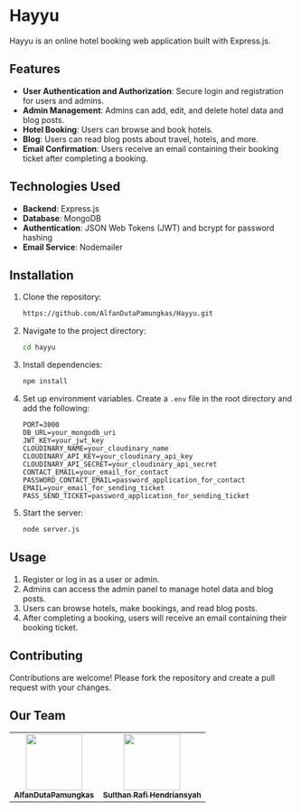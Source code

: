 # Hayyu

Hayyu is an online hotel booking web application built with Express.js.

## Features

- **User Authentication and Authorization**: Secure login and registration for users and admins.
- **Admin Management**: Admins can add, edit, and delete hotel data and blog posts.
- **Hotel Booking**: Users can browse and book hotels.
- **Blog**: Users can read blog posts about travel, hotels, and more.
- **Email Confirmation**: Users receive an email containing their booking ticket after completing a booking.

## Technologies Used

- **Backend**: Express.js
- **Database**: MongoDB
- **Authentication**: JSON Web Tokens (JWT) and bcrypt for password hashing
- **Email Service**: Nodemailer

## Installation

1. Clone the repository:

    ```bash
    https://github.com/AlfanDutaPamungkas/Hayyu.git
    ```

2. Navigate to the project directory:

    ```bash
    cd hayyu
    ```

3. Install dependencies:

    ```bash
    npm install
    ```

4. Set up environment variables. Create a `.env` file in the root directory and add the following:

    ```env
    PORT=3000
    DB_URL=your_mongodb_uri
    JWT_KEY=your_jwt_key
    CLOUDINARY_NAME=your_cloudinary_name
    CLOUDINARY_API_KEY=your_cloudinary_api_key
    CLOUDINARY_API_SECRET=your_cloudinary_api_secret
    CONTACT_EMAIL=your_email_for_contact
    PASSWORD_CONTACT_EMAIL=password_application_for_contact
    EMAIL=your_email_for_sending_ticket
    PASS_SEND_TICKET=password_application_for_sending_ticket
    ```

5. Start the server:

    ```bash
    node server.js
    ```

## Usage

1. Register or log in as a user or admin.
2. Admins can access the admin panel to manage hotel data and blog posts.
3. Users can browse hotels, make bookings, and read blog posts.
4. After completing a booking, users will receive an email containing their booking ticket.

## Contributing

Contributions are welcome! Please fork the repository and create a pull request with your changes.

## Our Team
<table>
  <tbody>
    <tr>
      <td align="center"><a href="https://github.com/AlfanDutaPamungkas"><img src="https://avatars.githubusercontent.com/u/128448534?v=4?s=100" width="100px;" alt=""/><br /><sub><b>AlfanDutaPamungkas</b></sub></a></td>
      <td align="center"><a href="https://github.com/sulthan18"><img src="https://avatars.githubusercontent.com/u/126325594?v=4?s=100" width="100px;" alt=""/><br /><sub><b>Sulthan Rafi Hendriansyah</b></sub></a></td>
    </tr>
  </tbody>
</table>
